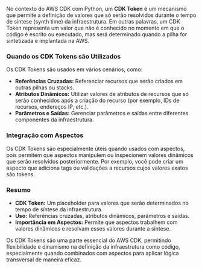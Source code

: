 No contexto do AWS CDK com Python, um **CDK Token** é um mecanismo que permite a definição de valores que só serão resolvidos durante o tempo de síntese (synth time) da infraestrutura. Em outras palavras, um CDK Token representa um valor que não é conhecido no momento em que o código é escrito ou executado, mas será determinado quando a pilha for sintetizada e implantada na AWS.

### Quando os CDK Tokens são Utilizados

Os CDK Tokens são usados em vários cenários, como:

- **Referências Cruzadas:** Referenciar recursos que serão criados em outras pilhas ou stacks.
- **Atributos Dinâmicos:** Utilizar valores de atributos de recursos que só serão conhecidos após a criação do recurso (por exemplo, IDs de recursos, endereços IP, etc.).
- **Parâmetros e Saídas:** Gerenciar parâmetros e saídas entre diferentes componentes da infraestrutura.

### Integração com Aspectos

Os CDK Tokens são especialmente úteis quando usados com aspectos, pois permitem que aspectos manipulem ou inspecionem valores dinâmicos que serão resolvidos posteriormente. Por exemplo, você pode criar um aspecto que adiciona tags ou validações a recursos cujos valores exatos são tokens.

### Resumo

- **CDK Token:** Um placeholder para valores que serão determinados no tempo de síntese da infraestrutura.
- **Uso:** Referências cruzadas, atributos dinâmicos, parâmetros e saídas.
- **Importância em Aspectos:** Permite que aspectos trabalhem com valores dinâmicos e resolvam esses valores durante a síntese.

Os CDK Tokens são uma parte essencial do AWS CDK, permitindo flexibilidade e dinamismo na definição da infraestrutura como código, especialmente quando combinados com aspectos para aplicar lógica transversal de maneira eficaz.